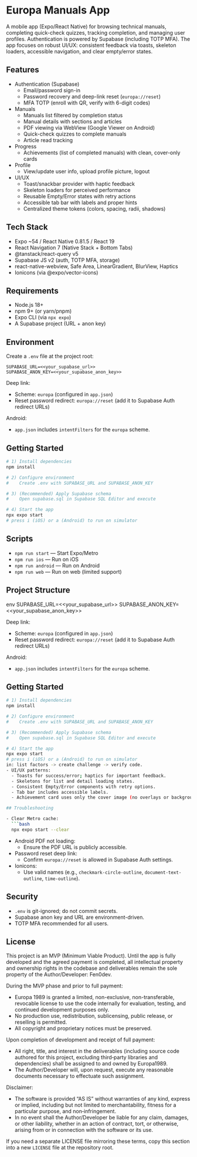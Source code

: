 # Europa Manuals App

A mobile app (Expo/React Native) for browsing technical manuals, completing quick-check quizzes, tracking completion, and managing user profiles. Authentication is powered by Supabase (including TOTP MFA). The app focuses on robust UI/UX: consistent feedback via toasts, skeleton loaders, accessible navigation, and clear empty/error states.

## Features

- Authentication (Supabase)
  - Email/password sign-in
  - Password recovery and deep-link reset (`europa://reset`)
  - MFA TOTP (enroll with QR, verify with 6-digit codes)
- Manuals
  - Manuals list filtered by completion status
  - Manual details with sections and articles
  - PDF viewing via WebView (Google Viewer on Android)
  - Quick-check quizzes to complete manuals
  - Article read tracking
- Progress
  - Achievements (list of completed manuals) with clean, cover-only cards
- Profile
  - View/update user info, upload profile picture, logout
- UI/UX
  - Toast/snackbar provider with haptic feedback
  - Skeleton loaders for perceived performance
  - Reusable Empty/Error states with retry actions
  - Accessible tab bar with labels and proper hints
  - Centralized theme tokens (colors, spacing, radii, shadows)

## Tech Stack

- Expo ~54 / React Native 0.81.5 / React 19
- React Navigation 7 (Native Stack + Bottom Tabs)
- @tanstack/react-query v5
- Supabase JS v2 (auth, TOTP MFA, storage)
- react-native-webview, Safe Area, LinearGradient, BlurView, Haptics
- Ionicons (via @expo/vector-icons)

## Requirements

- Node.js 18+
- npm 9+ (or yarn/pnpm)
- Expo CLI (via `npx expo`)
- A Supabase project (URL + anon key)

## Environment

Create a `.env` file at the project root:

```env
SUPABASE_URL=<<your_supabase_url>>
SUPABASE_ANON_KEY=<<your_supabase_anon_key>>
```

Deep link:
- Scheme: `europa` (configured in `app.json`)
- Reset password redirect: `europa://reset` (add it to Supabase Auth redirect URLs)

Android:
- `app.json` includes `intentFilters` for the `europa` scheme.

## Getting Started

```bash
# 1) Install dependencies
npm install

# 2) Configure environment
#    Create .env with SUPABASE_URL and SUPABASE_ANON_KEY

# 3) (Recommended) Apply Supabase schema
#    Open supabase.sql in Supabase SQL Editor and execute

# 4) Start the app
npx expo start
# press i (iOS) or a (Android) to run on simulator
```

## Scripts

- `npm run start` — Start Expo/Metro
- `npm run ios` — Run on iOS
- `npm run android` — Run on Android
- `npm run web` — Run on web (limited support)

## Project Structure

env
SUPABASE_URL=<<your_supabase_url>>
SUPABASE_ANON_KEY=<<your_supabase_anon_key>>

Deep link:
- Scheme: `europa` (configured in `app.json`)
- Reset password redirect: `europa://reset` (add it to Supabase Auth redirect URLs)

Android:
- `app.json` includes `intentFilters` for the `europa` scheme.

## Getting Started

```bash
# 1) Install dependencies
npm install

# 2) Configure environment
#    Create .env with SUPABASE_URL and SUPABASE_ANON_KEY

# 3) (Recommended) Apply Supabase schema
#    Open supabase.sql in Supabase SQL Editor and execute

# 4) Start the app
npx expo start
# press i (iOS) or a (Android) to run on simulator
in: list factors -> create challenge -> verify code.
- UI/UX patterns:
  - Toasts for success/error; haptics for important feedback.
  - Skeletons for list and detail loading states.
  - Consistent Empty/Error components with retry options.
  - Tab bar includes accessible labels.
  - Achievement card uses only the cover image (no overlays or background icons); “Review” button stacked under the date.

## Troubleshooting

- Clear Metro cache:
  ```bash
  npx expo start --clear
  ```
- Android PDF not loading:
  - Ensure the PDF URL is publicly accessible.
- Password reset deep link:
  - Confirm `europa://reset` is allowed in Supabase Auth settings.
- Ionicons:
  - Use valid names (e.g., `checkmark-circle-outline`, `document-text-outline`, `time-outline`).

## Security

- `.env` is git-ignored; do not commit secrets.
- Supabase anon key and URL are environment-driven.
- TOTP MFA recommended for all users.

## License

This project is an MVP (Minimum Viable Product). Until the app is fully developed and the agreed payment is completed, all intellectual property and ownership rights in the codebase and deliverables remain the sole property of the Author/Developer: Fen0dev.

During the MVP phase and prior to full payment:
- Europa 1989 is granted a limited, non-exclusive, non-transferable, revocable license to use the code internally for evaluation, testing, and continued development purposes only.
- No production use, redistribution, sublicensing, public release, or reselling is permitted.
- All copyright and proprietary notices must be preserved.

Upon completion of development and receipt of full payment:
- All right, title, and interest in the deliverables (including source code authored for this project, excluding third‑party libraries and dependencies) shall be assigned to and owned by Europa1989.
- The Author/Developer will, upon request, execute any reasonable documents necessary to effectuate such assignment.

Disclaimer:
- The software is provided “AS IS” without warranties of any kind, express or implied, including but not limited to merchantability, fitness for a particular purpose, and non‑infringement.
- In no event shall the Author/Developer be liable for any claim, damages, or other liability, whether in an action of contract, tort, or otherwise, arising from or in connection with the software or its use.

If you need a separate LICENSE file mirroring these terms, copy this section into a new `LICENSE` file at the repository root.